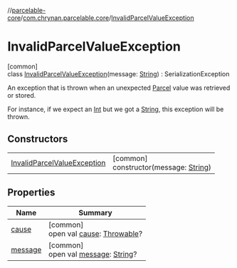 //[parcelable-core](../../../index.md)/[com.chrynan.parcelable.core](../index.md)/[InvalidParcelValueException](index.md)

# InvalidParcelValueException

[common]\
class [InvalidParcelValueException](index.md)(message: [String](https://kotlinlang.org/api/latest/jvm/stdlib/kotlin/-string/index.html)) : SerializationException

An exception that is thrown when an unexpected [Parcel](../-parcel/index.md) value was retrieved or stored.

For instance, if we expect an [Int](https://kotlinlang.org/api/latest/jvm/stdlib/kotlin/-int/index.html) but we got a [String](https://kotlinlang.org/api/latest/jvm/stdlib/kotlin/-string/index.html), this exception will be thrown.

## Constructors

| | |
|---|---|
| [InvalidParcelValueException](-invalid-parcel-value-exception.md) | [common]<br>constructor(message: [String](https://kotlinlang.org/api/latest/jvm/stdlib/kotlin/-string/index.html)) |

## Properties

| Name | Summary |
|---|---|
| [cause](index.md#-654012527%2FProperties%2F1557879601) | [common]<br>open val [cause](index.md#-654012527%2FProperties%2F1557879601): [Throwable](https://kotlinlang.org/api/latest/jvm/stdlib/kotlin/-throwable/index.html)? |
| [message](index.md#1824300659%2FProperties%2F1557879601) | [common]<br>open val [message](index.md#1824300659%2FProperties%2F1557879601): [String](https://kotlinlang.org/api/latest/jvm/stdlib/kotlin/-string/index.html)? |
